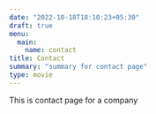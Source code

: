 ```yaml
---
date: "2022-10-18T18:10:23+05:30"
draft: true
menu:
  main:
    name: contact
title: Contact
summary: "summary for contact page"
type: movie
---
```


This is contact page for a company